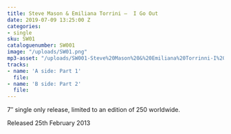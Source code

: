 ```yaml
---
title: Steve Mason & Emiliana Torrini –  I Go Out
date: 2019-07-09 13:25:00 Z
categories:
- single
sku: SW01
cataloguenumber: SW001
image: "/uploads/SW01.png"
mp3-asset: "/uploads/SW001-Steve%20Mason%20&%20Emiliana%20Torrinni-I%20Go%20Out.mp3"
tracks:
- name: 'A side: Part 1'
  file: 
- name: 'B side: Part 2'
  file: 
---
```


7″ single only release, limited to an edition of 250 worldwide.

Released 25th February 2013